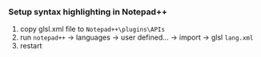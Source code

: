 ### Setup syntax highlighting in Notepad++
1. copy glsl.xml file to `Notepad++\plugins\APIs`
1. run `notepad++` -> languages -> user defined... -> import -> glsl `lang.xml`
1. restart

